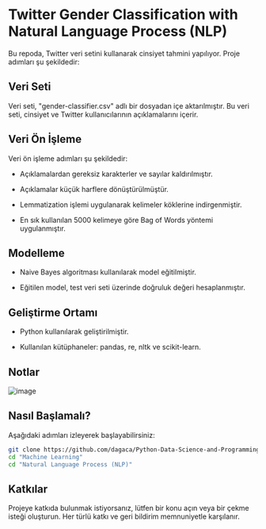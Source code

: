 # Twitter Gender Classification with Natural Language Process (NLP)

Bu repoda, Twitter veri setini kullanarak cinsiyet tahmini yapılıyor. Proje adımları şu şekildedir:



## Veri Seti

Veri seti, "gender-classifier.csv" adlı bir dosyadan içe aktarılmıştır. Bu veri seti, cinsiyet ve Twitter kullanıcılarının açıklamalarını içerir.



## Veri Ön İşleme

Veri ön işleme adımları şu şekildedir:

- Açıklamalardan gereksiz karakterler ve sayılar kaldırılmıştır.

- Açıklamalar küçük harflere dönüştürülmüştür.

- Lemmatization işlemi uygulanarak kelimeler köklerine indirgenmiştir.

- En sık kullanılan 5000 kelimeye göre Bag of Words yöntemi uygulanmıştır.



## Modelleme

- Naive Bayes algoritması kullanılarak model eğitilmiştir.

- Eğitilen model, test veri seti üzerinde doğruluk değeri hesaplanmıştır.



## Geliştirme Ortamı

- Python kullanılarak geliştirilmiştir.

- Kullanılan kütüphaneler: pandas, re, nltk ve scikit-learn.



## Notlar


![image](https://github.com/dagaca/Python-Data-Science-and-Programming/assets/80363244/9e1b650a-63be-47c5-b4ab-6b0abfb60817)




## Nasıl Başlamalı?
Aşağıdaki adımları izleyerek başlayabilirsiniz:

```bash
git clone https://github.com/dagaca/Python-Data-Science-and-Programming.git
cd "Machine Learning"
cd "Natural Language Process (NLP)"
```


## Katkılar
Projeye katkıda bulunmak istiyorsanız, lütfen bir konu açın veya bir çekme isteği oluşturun. Her türlü katkı ve geri bildirim memnuniyetle karşılanır.
